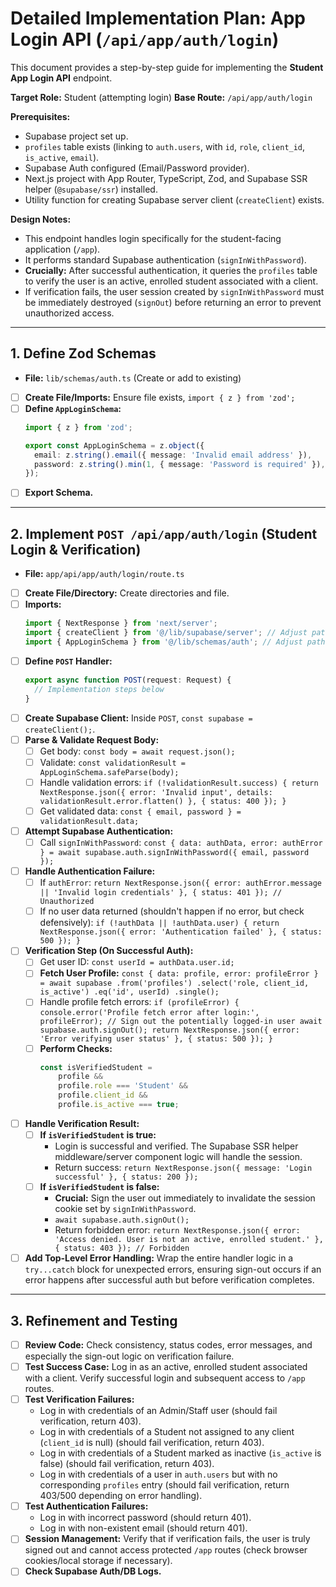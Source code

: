 # Detailed Implementation Plan: App Login API (`/api/app/auth/login`)

This document provides a step-by-step guide for implementing the **Student App Login API** endpoint.

**Target Role:** Student (attempting login)
**Base Route:** `/api/app/auth/login`

**Prerequisites:**

*   Supabase project set up.
*   `profiles` table exists (linking to `auth.users`, with `id`, `role`, `client_id`, `is_active`, `email`).
*   Supabase Auth configured (Email/Password provider).
*   Next.js project with App Router, TypeScript, Zod, and Supabase SSR helper (`@supabase/ssr`) installed.
*   Utility function for creating Supabase server client (`createClient`) exists.

**Design Notes:**

*   This endpoint handles login specifically for the student-facing application (`/app`).
*   It performs standard Supabase authentication (`signInWithPassword`).
*   **Crucially:** After successful authentication, it queries the `profiles` table to verify the user is an active, enrolled student associated with a client.
*   If verification fails, the user session created by `signInWithPassword` must be immediately destroyed (`signOut`) before returning an error to prevent unauthorized access.

---

## 1. Define Zod Schemas

*   **File:** `lib/schemas/auth.ts` (Create or add to existing)

*   [ ] **Create File/Imports:** Ensure file exists, `import { z } from 'zod';`
*   [ ] **Define `AppLoginSchema`:**
    ```typescript
    import { z } from 'zod';

    export const AppLoginSchema = z.object({
      email: z.string().email({ message: 'Invalid email address' }),
      password: z.string().min(1, { message: 'Password is required' }),
    });
    ```
*   [ ] **Export Schema.**

---

## 2. Implement `POST /api/app/auth/login` (Student Login & Verification)

*   **File:** `app/api/app/auth/login/route.ts`

*   [ ] **Create File/Directory:** Create directories and file.
*   [ ] **Imports:**
    ```typescript
    import { NextResponse } from 'next/server';
    import { createClient } from '@/lib/supabase/server'; // Adjust path
    import { AppLoginSchema } from '@/lib/schemas/auth'; // Adjust path
    ```
*   [ ] **Define `POST` Handler:**
    ```typescript
    export async function POST(request: Request) {
      // Implementation steps below
    }
    ```
*   [ ] **Create Supabase Client:** Inside `POST`, `const supabase = createClient();`.
*   [ ] **Parse & Validate Request Body:**
    *   [ ] Get body: `const body = await request.json();`
    *   [ ] Validate: `const validationResult = AppLoginSchema.safeParse(body);`
    *   [ ] Handle validation errors: `if (!validationResult.success) { return NextResponse.json({ error: 'Invalid input', details: validationResult.error.flatten() }, { status: 400 }); }`
    *   [ ] Get validated data: `const { email, password } = validationResult.data;`
*   [ ] **Attempt Supabase Authentication:**
    *   [ ] Call `signInWithPassword`: `const { data: authData, error: authError } = await supabase.auth.signInWithPassword({ email, password });`
*   [ ] **Handle Authentication Failure:**
    *   [ ] If `authError`: `return NextResponse.json({ error: authError.message || 'Invalid login credentials' }, { status: 401 }); // Unauthorized`
    *   [ ] If no user data returned (shouldn't happen if no error, but check defensively): `if (!authData || !authData.user) { return NextResponse.json({ error: 'Authentication failed' }, { status: 500 }); }`
*   [ ] **Verification Step (On Successful Auth):**
    *   [ ] Get user ID: `const userId = authData.user.id;`
    *   [ ] **Fetch User Profile:** `const { data: profile, error: profileError } = await supabase .from('profiles') .select('role, client_id, is_active') .eq('id', userId) .single();`
    *   [ ] Handle profile fetch errors: `if (profileError) { console.error('Profile fetch error after login:', profileError); // Sign out the potentially logged-in user await supabase.auth.signOut(); return NextResponse.json({ error: 'Error verifying user status' }, { status: 500 }); }`
    *   [ ] **Perform Checks:**
        ```typescript
        const isVerifiedStudent = 
            profile && 
            profile.role === 'Student' && 
            profile.client_id && 
            profile.is_active === true;
        ```
*   [ ] **Handle Verification Result:**
    *   [ ] **If `isVerifiedStudent` is true:**
        *   Login is successful and verified. The Supabase SSR helper middleware/server component logic will handle the session.
        *   Return success: `return NextResponse.json({ message: 'Login successful' }, { status: 200 });`
    *   [ ] **If `isVerifiedStudent` is false:**
        *   **Crucial:** Sign the user out immediately to invalidate the session cookie set by `signInWithPassword`.
        *   `await supabase.auth.signOut();`
        *   Return forbidden error: `return NextResponse.json({ error: 'Access denied. User is not an active, enrolled student.' }, { status: 403 }); // Forbidden`
*   [ ] **Add Top-Level Error Handling:** Wrap the entire handler logic in a `try...catch` block for unexpected errors, ensuring sign-out occurs if an error happens after successful auth but before verification completes.

---

## 3. Refinement and Testing

*   [ ] **Review Code:** Check consistency, status codes, error messages, and especially the sign-out logic on verification failure.
*   [ ] **Test Success Case:** Log in as an active, enrolled student associated with a client. Verify successful login and subsequent access to `/app` routes.
*   [ ] **Test Verification Failures:**
    *   Log in with credentials of an Admin/Staff user (should fail verification, return 403).
    *   Log in with credentials of a Student not assigned to any client (`client_id` is null) (should fail verification, return 403).
    *   Log in with credentials of a Student marked as inactive (`is_active` is false) (should fail verification, return 403).
    *   Log in with credentials of a user in `auth.users` but with no corresponding `profiles` entry (should fail verification, return 403/500 depending on error handling).
*   [ ] **Test Authentication Failures:**
    *   Log in with incorrect password (should return 401).
    *   Log in with non-existent email (should return 401).
*   [ ] **Session Management:** Verify that if verification fails, the user is truly signed out and cannot access protected `/app` routes (check browser cookies/local storage if necessary).
*   [ ] **Check Supabase Auth/DB Logs.** 